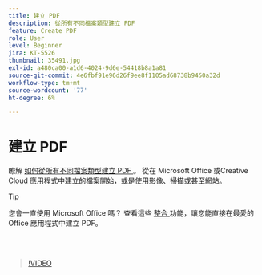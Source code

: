 ```yaml
---
title: 建立 PDF
description: 從所有不同檔案類型建立 PDF
feature: Create PDF
role: User
level: Beginner
jira: KT-5526
thumbnail: 35491.jpg
exl-id: a480ca00-a1d6-4024-9d6e-54418b8a1a81
source-git-commit: 4e6fbf91e96d26f9ee8f1105ad68738b9450a32d
workflow-type: tm+mt
source-wordcount: '77'
ht-degree: 6%

---
```


# 建立 PDF

瞭解 [ 如何從所有不同檔案類型建立 PDF ](https://www.adobe.com/tw/acrobat/online/convert-pdf.html) 。 從在 Microsoft Office 或Creative Cloud 應用程式中建立的檔案開始，或是使用影像、掃描或甚至網站。

>[!TIP]
>
>您會一直使用 Microsoft Office 嗎？ 查看這些 [ 整合 ](../integrate/integrate-overview.md#microsoft) 功能，讓您能直接在最愛的 Office 應用程式中建立 PDF。

<br> 

>[!VIDEO](https://video.tv.adobe.com/v/35491?quality=12&learn=on&hidetitle=true)